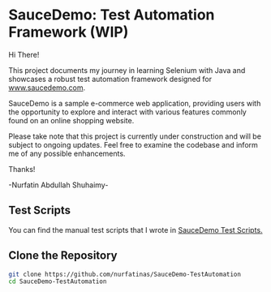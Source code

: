 # SauceDemo: Test Automation Framework (WIP)


Hi There! 

This project documents my journey in learning Selenium with Java and showcases a robust test automation framework designed for www.saucedemo.com.

SauceDemo is a sample e-commerce web application, providing users with the opportunity to explore and interact with various features commonly found on an online shopping website.


Please take note that this project is currently under construction and will be subject to ongoing updates. Feel free to examine the codebase and inform me of any possible enhancements.

Thanks!

-Nurfatin Abdullah Shuhaimy-

## Test Scripts

You can find the manual test scripts that I wrote in [SauceDemo Test Scripts.](https://docs.google.com/spreadsheets/d/10LuKWl6Zu-VmP7f06Y-976lba1XM7Zjb7WT17w1uurE/edit?usp=sharing)

## Clone the Repository
```bash
git clone https://github.com/nurfatinas/SauceDemo-TestAutomation
cd SauceDemo-TestAutomation
